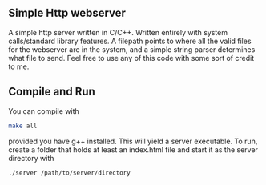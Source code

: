 ## Simple Http webserver
A simple http server written in C/C++. Written entirely with system calls/standard library features. A filepath points to where all the valid files for the webserver are in the system, and a simple string parser determines what file to send.
Feel free to use any of this code with some sort of credit to me.
## Compile and Run
You can compile with 
```BASH
make all
```
provided you have g++ installed. This will yield a server executable. To run, create a folder that holds at least an index.html file and start it as the server directory with
```BASH
./server /path/to/server/directory
```

